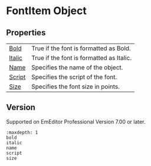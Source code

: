 # FontItem Object

## Properties

|     |     |
| --- | --- |
| [Bold](bold) | True if the font is formatted as Bold. |
| [Italic](italic) | True if the font is formatted as Italic. |
| [Name](name) | Specifies the name of the object. |
| [Script](script) | Specifies the script of the font. |
| [Size](size) | Specifies the font size in points. |

## Version

Supported on EmEditor Professional Version 7.00 or later.

```{toctree}
:maxdepth: 1
bold
italic
name
script
size
```
